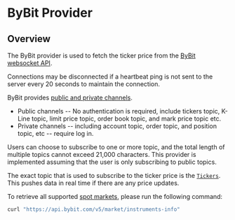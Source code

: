 # ByBit Provider

## Overview

The ByBit provider is used to fetch the ticker price from the [ByBit websocket API](https://bybit-exchange.github.io/docs/v5/ws/connect).

Connections may be disconnected if a heartbeat ping is not sent to the server every 20 seconds to maintain the connection.


ByBit provides [public and private channels](https://bybit-exchange.github.io/docs/v5/ws/connect#how-to-subscribe-to-topics).

* Public channels -- No authentication is required, include tickers topic, K-Line topic, limit price topic, order book topic, and mark price topic etc.
* Private channels -- including account topic, order topic, and position topic, etc -- require log in.

Users can choose to subscribe to one or more topic, and the total length of multiple topics cannot exceed 21,000 characters. This provider is implemented assuming that the user is only subscribing to public topics.

The exact topic that is used to subscribe to the ticker price is the [`Tickers`](https://bybit-exchange.github.io/docs/v5/websocket/public/ticker). This pushes data in real time if there are any price updates.

To retrieve all supported [spot markets](https://bybit-exchange.github.io/docs/v5/market/instrument), please run the following command:

```bash
curl "https://api.bybit.com/v5/market/instruments-info" 
```

